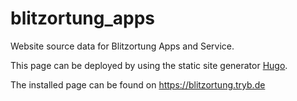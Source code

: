 # blitzortung_apps

Website source data for Blitzortung Apps and Service.

This page can be deployed by using the static site generator [Hugo](https://gohugo.io/).

The installed page can be found on https://blitzortung.tryb.de
